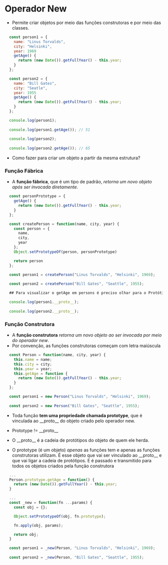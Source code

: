 # Operador New

- Permite criar objetos por meio das funções construtoras e por meio das classes.

```javascript
  const person1 = {
    name: "Linus Torvalds",
    city: "Helsinki",
    year: 1969
    getAge() {
      return (new Date()).getFullYear() - this.year;
    }
  };

  const person2 = {
    name: "Bill Gates",
    city: "Seatle",
    year: 1955
    getAge() {
      return (new Date()).getFullYear() - this.year;
    }
  };

  console.log(person1);
  
  console.log(person1.getAge()); // 51 
  
  console.log(person2);
  
  console.log(person2.getAge()); // 65
```

- Como fazer para criar um objeto a partir da mesma estrutura?

### Função Fábrica

- A **função fábrica**, que é um tipo de padrão, *retorna um novo objeto após ser invocada diretamente*.

```javascript
  const personPrototype = {
    getAge() {
      return (new Date()).getFullYear() - this.year;
    }
  };

  const createPerson = function(name, city, year) {
    const person = {
      name,
      city,
      year
    };
    Object.setPrototypeOf(person, personPrototype)

    return person
  };

  const person1 = createPerson("Linus Torvalds", "Helsinki", 1969);
  
  const person2 = createPerson("Bill Gates", "Seattle", 1955);

  ## Para visualizar o getAge em persons é preciso olhar para o Protótipo! \/

  console.log(person1.__proto__); 
  
  console.log(person2.__proto__); 
```

### Função Construtora

- A **função construtora** *retorna um novo objeto ao ser invocada por meio do operador new*.
- Por convenção, as funções construtoras começam com letra maiúscula


```javascript
  const Person = function(name, city, year) {
    this.name = name;
    this.city = city;
    this.year = year;
    this.getAge = function {
      return (new Date()).getFullYear() - this.year;
    }
  };

  const person1 = new Person("Linus Torvalds", "Helsinki", 1969);
  
  const person2 = new Person("Bill Gates", "Seattle", 1955);
```

- Toda função **tem uma propriedade chamada prototype**, que é vinculada ao \_\_proto\_\_ do objeto criado pelo operador new.


- Prototype != \_\_proto\_\_
- O \_\_proto\_\_ é a cadeia de protótipos do objeto de quem ele herda. 
- O prototype (é um objeto) *apenas* as funções tem e apenas as funções construtoras utilizam. É esse objeto que vai ser vinculado ao \_\_proto\_\_ e que vai ligar a cadeia de protótipos. E é passado e transmitido para todos os objetos criados pela função construtora

```javascript
  ...
  Person.prototype.getAge = function() {
    return (new Date()).getFullYear() - this.year;
  }
```

```javascript
  ...
  const _new = function(fn ...params) {
    const obj = {};

    Object.setPrototypeOf(obj, fn.prototype);

    fn.apply(obj, params);

    return obj;
  }

  const person1 = _new(Person, "Linus Torvalds", "Helsinki", 1969);
  
  const person2 = _new(Person, "Bill Gates", "Seattle", 1955);
```